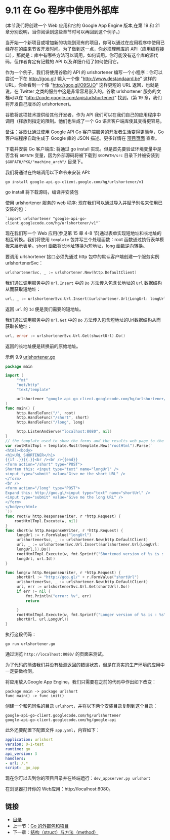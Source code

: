 # 9.11 在 Go 程序中使用外部库(本节我们将创建一个 Web 应用和它的 Google App Engine 版本,在第 19 和 21 章分别说明，当你阅读到这些章节时可以再回到这个例子。)当开始一个新项目或增加新的功能到现有的项目，你可以通过在应用程序中使用已经存在的库来节省开发时间。为了做到这一点，你必须理解库的 API（应用编程接口），那就是：库中有哪些方法可以调用，如何调用。你可能没有这个库的源代码，但作者肯定有记载的 API 以及详细介绍了如何使用它。作为一个例子，我们将使用谷歌的 API 的 urlshortener 编写一个小程序：你可以尝试一下在 http://goo.gl/ 输入一个像 "http://www.destandaard.be" 这样的URL，你会看到一个像 "http://goo.gl/O9SUO" 这样更短的 URL 返回，也就是说，在 Twitter 之类的服务中这是非常容易嵌入的。谷歌 urlshortener 服务的文档可以在 "http://code.google.com/apis/urlshortener/" 找到。(第 19 章，我们将开发自己版本的 urlshortener)。谷歌将这项技术提供给其他开发者，作为 API 我们可以在我们自己的应用程序中调用（释放到指定的限制。他们也生成了一个 Go 语言客户端库使其变得更容易。备注：谷歌让通过使用 Google API Go 客户端服务的开发者生活变得更简单，Go 客户端程序自动生成于 Google 库的 JSON 描述。更多详情在 [项目页面](http://code.google.com/p/google-api-go-client/) 查看。下载并安装 Go 客户端库:将通过 go install 实现。但是首先要验证环境变量中是否含有 `GOPATH` 变量，因为外部源码将被下载到 `$GOPATH/src` 目录下并被安装到 `$GOPATH/PKG/"machine_arch"/` 目录下。我们将通过在终端调用以下命令来安装 API:	go install google-api-go-client.google.com/hg/urlshortener/v1go install 将下载源码，编译并安装包使用 urlshortener 服务的 web 程序:现在我们可以通过导入并赋予别名来使用已安装的包：	`import urlshortener "google-api-go-client.googlecode.com/hg/urlshortener/v1"`现在我们写一个 Web 应用(参见第 15 章 4-8 节)通过表单实现短地址和长地址的相互转换。我们将使用 `template` 包并写三个处理函数：root 函数通过执行表单模板来展示表单。short 函数将长地址转换为短地址，long 函数逆向转换。要调用 urlshortener 接口必须先通过 http 包中的默认客户端创建一个服务实例 urlshortenerSvc：  ```gourlshortenerSvc, _ := urlshortener.New(http.DefaultClient)```我们通过调用服务中的 `Url.Insert` 中的 `Do` 方法传入包含长地址的 `Url` 数据结构从而获取短地址：```gourl, _ := urlshortenerSvc.Url.Insert(&urlshortener.Url{LongUrl: longUrl}).Do()```返回 `url` 的 `Id` 便是我们需要的短地址。我们通过调用服务中的 `Url.Get` 中的 `Do` 方法传入包含短地址的Url数据结构从而获取长地址：```gourl, error := urlshortenerSvc.Url.Get(shwortUrl).Do()```返回的长地址便是转换前的原始地址。示例	9.9	[urlshortener.go](examples/chapter_9/urlshortener.go)```gopackage mainimport (	 "fmt"	 "net/http"	 "text/template"	 urlshortener "google-api-go-client.googlecode.com/hg/urlshortener/v1")func main() {	 http.HandleFunc("/", root)	 http.HandleFunc("/short", short)	 http.HandleFunc("/long", long)	 http.ListenAndServe("localhost:8080", nil)}// the template used to show the forms and the results web page to the uservar rootHtmlTmpl = template.Must(template.New("rootHtml").Parse(`<html><body><h1>URL SHORTENER</h1>{{if .}}{{.}}<br /><br />{{end}}<form action="/short" type="POST">Shorten this: <input type="text" name="longUrl" /><input type="submit" value="Give me the short URL" /></form><br /><form action="/long" type="POST">Expand this: http://goo.gl/<input type="text" name="shortUrl" /><input type="submit" value="Give me the long URL" /></form></body></html>`))func root(w http.ResponseWriter, r *http.Request) {	rootHtmlTmpl.Execute(w, nil)}func short(w http.ResponseWriter, r *http.Request) {	 longUrl := r.FormValue("longUrl")	 urlshortenerSvc, _ := urlshortener.New(http.DefaultClient)	 url, _ := urlshortenerSvc.Url.Insert(&urlshortener.Url{LongUrl:	 longUrl,}).Do()	 rootHtmlTmpl.Execute(w, fmt.Sprintf("Shortened version of %s is : %s",	 longUrl, url.Id))}func long(w http.ResponseWriter, r *http.Request) {	 shortUrl := "http://goo.gl/" + r.FormValue("shortUrl")	 urlshortenerSvc, _ := urlshortener.New(http.DefaultClient)	 url, err := urlshortenerSvc.Url.Get(shortUrl).Do()	 if err != nil {		 fmt.Println("error: %v", err)		 return	 }	 rootHtmlTmpl.Execute(w, fmt.Sprintf("Longer version of %s is : %s",	 shortUrl, url.LongUrl))}```执行这段代码：	go run urlshortener.go通过浏览 `http://localhost:8080/` 的页面来测试。为了代码的简洁我们并没有检测返回的错误状态，但是在真实的生产环境的应用中一定要做检测。将应用放入Google App Engine，我们只需要在之前的代码中作出如下改变：	package main -> package urlshort	func main() -> func init()创建一个和包同名的目录 `urlshort`，并将以下两个安装目录复制到这个目录：	google-api-go-client.googlecode.com/hg/urlshortener	google-api-go-client.googlecode.com/hg/google-api此外还要配置下配置文件 `app.yaml`，内容如下：```yamlapplication: urlshortversion: 0-1-testruntime: goapi_version: 3handlers:- url: /.*script: _go_app```现在你可以去到你的项目目录并在终端运行：`dev_appserver.py urlshort`在浏览器打开你的 Web应用：http://localhost:8080。## 链接- [目录](directory.md)- 上一节：[Go 的外部包和项目](09.10.md)- 下一章：[结构（struct）与方法（method）](10.0.md)